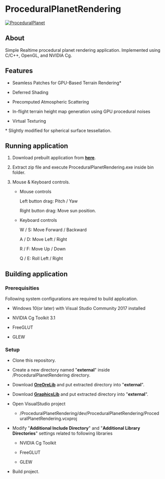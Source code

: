 # ProceduralPlanetRendering

[![ProceduralPlanet](http://img.youtube.com/vi/0bQz5ugtfLY/0.jpg)](http://www.youtube.com/watch?v=0bQz5ugtfLY)

## About

Simple Realtime procedural planet rendering application. 
Implemented using C/C++, OpenGL, and NVIDIA Cg.

## Features

- Seamless Patches for GPU-Based Terrain Rendering* 

- Deferred Shading

- Precomputed Atmospheric Scattering

- In-flight terrain height map generation using GPU procedural noises

- Virtual Texturing

* Slightly modified for spherical surface tessellation.

## Running application

1. Download prebuilt application from [**here**](https://github.com/masatakesato/ProceduralPlanetRendering/releases/download/v0.0.1-alpha/ProceduralPlanetRendering.zip).

2. Extract zip file and execute ProceduralPlanetRendering.exe inside bin folder.

3. Mouse & Keyboard controls.
   
   - Mouse controls
     
     Left button drag: Pitch / Yaw
     
     Right button drag: Move sun position.
   
   - Keyboard controls
     
     W / S:  Move Forward / Backward
     
     A / D:  Move Left / Right
     
     R / F:   Move Up / Down
     
     Q / E:  Roll Left / Right

## Building application

### Prerequisities

Following system configurations are required to build application.

- Windows 10(or later) with Visual Studio Community 2017 installed

- NVIDIA Cg Toolkit 3.1

- FreeGLUT

- GLEW

### Setup

- Clone this repository.

- Create a new directory named "**external**" inside /ProceduralPlanetRendering directory.

- Download **[OreOreLib](https://github.com/masatakesato/OreOreLib/releases/download/2022q1/oreore.zip)** and put extracted directory into "**external**".

- Download **[GraphicsLib](https://github.com/masatakesato/GraphicsLib/releases/download/2022q1/graphics.zip)** and put extracted directory into "**external**".

- Open VisualStudio project
  
  - /ProceduralPlanetRendering/dev/ProceduralPlanetRendering/ProceduralPlanetRendering.vcxproj

- Modify "**Additional Include Directory**" and "**Additional Library Directories**" settings related to following libraries
  
  - NVIDIA Cg Toolkit
  
  - FreeGLUT
  
  - GLEW

- Build project.

